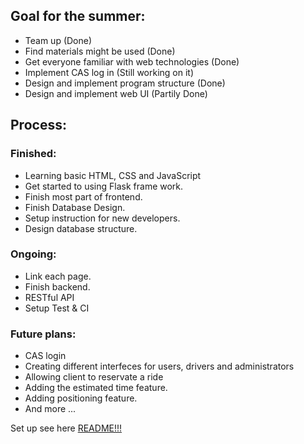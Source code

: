 ## Goal for the summer:
- Team up (Done)
- Find materials might be used (Done)
- Get everyone familiar with web technologies (Done)
- Implement CAS log in (Still working on it)
- Design and implement program structure (Done)
- Design and implement web UI (Partily Done)

## Process:
### Finished:
- Learning basic HTML, CSS and JavaScript
- Get started to using Flask frame work.
- Finish most part of frontend.
- Finish Database Design.
- Setup instruction for new developers.
- Design database structure.

### Ongoing:
- Link each page.
- Finish backend.
- RESTful API
- Setup Test & CI

### Future plans:
- CAS login
- Creating different interfeces for users, drivers and administrators 
- Allowing client to reservate a ride
- Adding the estimated time feature.
- Adding positioning feature.
- And more ...

Set up see here [README!!!](https://github.com/ziyangji/Safe-Ride-Web/blob/master/README.md)
